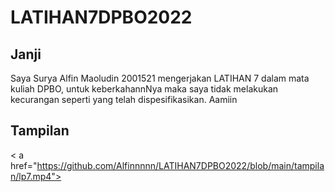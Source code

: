 # LATIHAN7DPBO2022

## Janji
Saya Surya Alfin Maoludin 2001521 mengerjakan LATIHAN 7
		dalam mata kuliah DPBO, untuk keberkahannNya maka
		saya tidak melakukan kecurangan seperti yang telah
		dispesifikasikan. Aamiin
    
## Tampilan
< a href="https://github.com/Alfinnnnn/LATIHAN7DPBO2022/blob/main/tampilan/lp7.mp4"></a>
